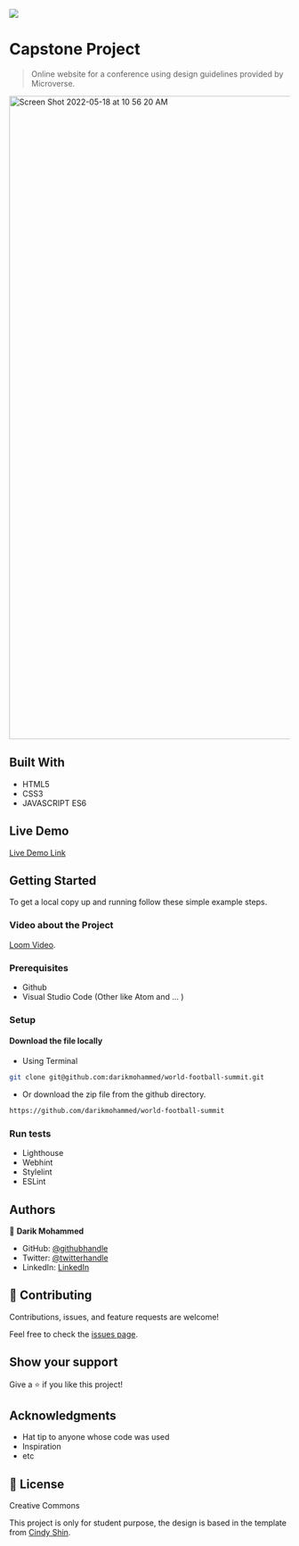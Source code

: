 ![](https://img.shields.io/badge/Microverse-blueviolet)

# Capstone Project

> Online website for a conference using design guidelines provided by Microverse.
<img width="1153" alt="Screen Shot 2022-05-18 at 10 56 20 AM" src="https://user-images.githubusercontent.com/56404835/168987652-63d0524d-c059-46e3-a5ca-7e5f9420d59f.png">

## Built With

- HTML5
- CSS3
- JAVASCRIPT ES6

## Live Demo 

[Live Demo Link](https://darikmohammed.github.io/world-football-summit/)

## Getting Started

To get a local copy up and running follow these simple example steps.

### Video about the Project 

[Loom Video](https://www.loom.com/share/3d3b6c0f172b4109967a90bcb174153f).

### Prerequisites

- Github
- Visual Studio Code (Other like Atom and ... )

### Setup

#### Download the file locally

- Using Terminal

```sh
git clone git@github.com:darikmohammed/world-football-summit.git

```

- Or download the zip file from the github directory.

```sh
https://github.com/darikmohammed/world-football-summit

```

### Run tests

- Lighthouse
- Webhint
- Stylelint
- ESLint

## Authors

👤 **Darik Mohammed**

- GitHub: [@githubhandle](https://github.com/darikmohammed)
- Twitter: [@twitterhandle](https://twitter.com/r_darik)
- LinkedIn: [LinkedIn](https://www.linkedin.com/in/darik-mohammed-57352120b/)

## 🤝 Contributing

Contributions, issues, and feature requests are welcome!

Feel free to check the [issues page](../../issues/).

## Show your support

Give a ⭐️ if you like this project!

## Acknowledgments

- Hat tip to anyone whose code was used
- Inspiration
- etc

## 📝 License

Creative Commons

This project is only for student purpose, the design is based in the template from [Cindy Shin](https://www.behance.net/adagio07).
